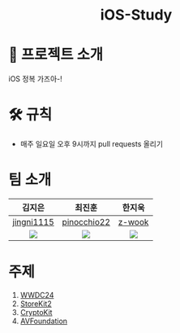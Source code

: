<!-- 프로젝트 제목 및 로고 -->
<div align="center">
  <h1>iOS-Study</h1>
</div>

<!-- 프로젝트 소개 -->
# 🚀 프로젝트 소개
iOS 정복 가즈아-!

<!-- 규칙 -->
# 🛠 규칙
- 매주 일요일 오후 9시까지 pull requests 올리기

# 팀 소개
|김지은|최진훈|한지욱|
|:---:|:---:|:---:|
|[jingni1115](https://github.com/jingni1115)|[pinocchio22](https://github.com/pinocchio22)|[z-wook](https://github.com/z-wook)|
|![](https://avatars.githubusercontent.com/u/105254025?v=4)|![](https://avatars.githubusercontent.com/u/61182499?v=4)|![](https://avatars.githubusercontent.com/u/101041221?v=4)|

# 주제
1. [WWDC24](https://github.com/jinaiOS/iOS-Study/tree/main/Week1)
2. [StoreKit2](https://github.com/jinaiOS/iOS-Study/blob/main/Week2/Jina.md)
3. [CryptoKit](https://github.com/jinaiOS/iOS-Study/blob/main/Week2/z-wook.md)
4. [AVFoundation](https://github.com/jinaiOS/iOS-Study/blob/main/Week2/pinocchio.md)
